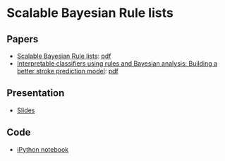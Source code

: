 # Scalable Bayesian Rule lists

## Papers
- [Scalable Bayesian Rule lists](https://arxiv.org/abs/1602.08610): [pdf](./scalable-bayesian-rule-lists_yang-rudin-seltzer.pdf)
- [Interpretable classifiers using rules and Bayesian analysis: Building a better stroke prediction model](https://arxiv.org/abs/1511.01644): [pdf](./interpretable-classifiers-using-rules-and-bayesian-analysis_letham-rudin-mccormick-madigan.pdf)

## Presentation
- [Slides](./notes.pdf)

## Code
- [iPython notebook](/live-coding/2016/10_20_Titanic_dataset/rhydomako/2016_09_16_BRL.ipynb)
